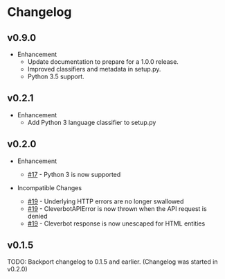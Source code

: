 # Changelog

## v0.9.0

* Enhancement
  * Update documentation to prepare for a 1.0.0 release.
  * Improved classifiers and metadata in setup.py.
  * Python 3.5 support.

## v0.2.1

* Enhancement
  * Add Python 3 language classifier to setup.py

## v0.2.0

* Enhancement
  * [#17](https://github.com/folz/cleverbot.py/issues/17) - Python 3 is now supported

* Incompatible Changes
  * [#19](https://github.com/folz/cleverbot.py/issues/19) - Underlying HTTP errors are no longer swallowed
  * [#19](https://github.com/folz/cleverbot.py/issues/19) - CleverbotAPIError is now thrown when the API request is denied
  * [#19](https://github.com/folz/cleverbot.py/issues/19) - Cleverbot response is now unescaped for HTML entities


## v0.1.5

TODO: Backport changelog to 0.1.5 and earlier. (Changelog was started in v0.2.0)
